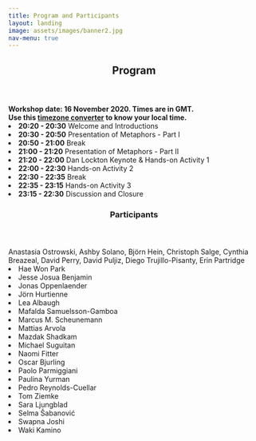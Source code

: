 ```yaml
---
title: Program and Participants
layout: landing
image: assets/images/banner2.jpg
nav-menu: true
---
```


<!-- Main -->
<div id="main" class="alt">

<!-- One -->
<section id="one">
	<div class="inner">
		<header class="major">
			<h1>Program</h1>
		</header>

<!-- Content -->
<div class="row">
	<div class="6u 12u$(small)">
	<b>Workshop date: 16 November 2020. Times are in GMT.<br></b>
	<b> Use this <a href="https://greenwichmeantime.com/time/to/gmt-local/">timezone converter</a> to know your local time.<br></b>
		<li><b>20:20 - 20:30</b>	Welcome and Introductions<br></li>
		<li><b>20:30 - 20:50</b>	Presentation of Metaphors - Part I<br></li>
		<li><b>20:50 - 21:00</b>	Break<br></li>
		<li><b>21:00 - 21:20</b>	Presentation of Metaphors - Part II<br></li>
		<li><b>21:20 - 22:00</b>	Dan Lockton Keynote & Hands-on Activity 1<br></li>
		<li><b>22:00 - 22:30</b>	Hands-on Activity 2<br></li>
		<li><b>22:30 - 22:35</b>	Break<br></li>
		<li><b>22:35 - 23:15</b>	Hands-on Activity 3<br></li>
		<li><b>23:15 - 22:30</b>	Discussion and  Closure<br></li>
	</div>
<!-- One -->
<section id="one">
	<div class="inner">
		<header class="major">
			<h1>Participants</h1>
		</header>

<!-- Content -->
<div class="row">
	<div class="6u 12u$(small)">
	Anastasia Ostrowski, Ashby Solano, Björn Hein, Christoph Salge, Cynthia Breazeal, David Perry, David Puljiz, Diego Trujillo-Pisanty, Erin Partridge
			<li>Hae Won Park</li>
			<li>Jesse Josua Benjamin</li>
			<li>Jonas Oppenlaender</li>
			<li>Jörn Hurtienne</li>
			<li>Lea Albaugh</li>
			<li>Mafalda Samuelsson-Gamboa</li>
			<li>Marcus M. Scheunemann</li>
			<li>Mattias Arvola</li>
			<li>Mazdak Shadkam</li>
			<li>Michael Suguitan</li>
			<li>Naomi Fitter</li>
			<li>Oscar Bjurling</li>
			<li>Paolo Parmiggiani</li>
			<li>Paulina Yurman</li>
			<li>Pedro Reynolds-Cuellar</li>
			<li>Tom Ziemke</li>
			<li>Sara Ljungblad</li>
			<li>Selma Šabanović</li>
			<li>Swapna Joshi</li>
			<li>Waki Kamino</li>
</div>

